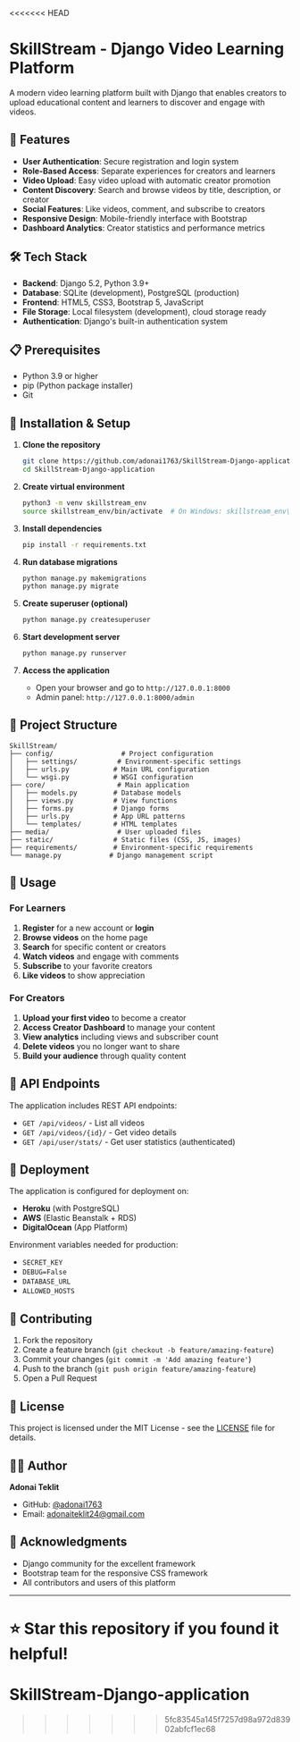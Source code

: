 <<<<<<< HEAD
# SkillStream - Django Video Learning Platform

A modern video learning platform built with Django that enables creators to upload educational content and learners to discover and engage with videos.

## 🚀 Features

- **User Authentication**: Secure registration and login system
- **Role-Based Access**: Separate experiences for creators and learners
- **Video Upload**: Easy video upload with automatic creator promotion
- **Content Discovery**: Search and browse videos by title, description, or creator
- **Social Features**: Like videos, comment, and subscribe to creators
- **Responsive Design**: Mobile-friendly interface with Bootstrap
- **Dashboard Analytics**: Creator statistics and performance metrics

## 🛠️ Tech Stack

- **Backend**: Django 5.2, Python 3.9+
- **Database**: SQLite (development), PostgreSQL (production)
- **Frontend**: HTML5, CSS3, Bootstrap 5, JavaScript
- **File Storage**: Local filesystem (development), cloud storage ready
- **Authentication**: Django's built-in authentication system

## 📋 Prerequisites

- Python 3.9 or higher
- pip (Python package installer)
- Git

## 🔧 Installation & Setup

1. **Clone the repository**
   ```bash
   git clone https://github.com/adonai1763/SkillStream-Django-application.git
   cd SkillStream-Django-application
   ```

2. **Create virtual environment**
   ```bash
   python3 -m venv skillstream_env
   source skillstream_env/bin/activate  # On Windows: skillstream_env\Scripts\activate
   ```

3. **Install dependencies**
   ```bash
   pip install -r requirements.txt
   ```

4. **Run database migrations**
   ```bash
   python manage.py makemigrations
   python manage.py migrate
   ```

5. **Create superuser (optional)**
   ```bash
   python manage.py createsuperuser
   ```

6. **Start development server**
   ```bash
   python manage.py runserver
   ```

7. **Access the application**
   - Open your browser and go to `http://127.0.0.1:8000`
   - Admin panel: `http://127.0.0.1:8000/admin`

## 📁 Project Structure

```
SkillStream/
├── config/                 # Project configuration
│   ├── settings/          # Environment-specific settings
│   ├── urls.py           # Main URL configuration
│   └── wsgi.py           # WSGI configuration
├── core/                  # Main application
│   ├── models.py         # Database models
│   ├── views.py          # View functions
│   ├── forms.py          # Django forms
│   ├── urls.py           # App URL patterns
│   └── templates/        # HTML templates
├── media/                 # User uploaded files
├── static/               # Static files (CSS, JS, images)
├── requirements/         # Environment-specific requirements
└── manage.py            # Django management script
```

## 🎯 Usage

### For Learners
1. **Register** for a new account or **login**
2. **Browse videos** on the home page
3. **Search** for specific content or creators
4. **Watch videos** and engage with comments
5. **Subscribe** to your favorite creators
6. **Like videos** to show appreciation

### For Creators
1. **Upload your first video** to become a creator
2. **Access Creator Dashboard** to manage your content
3. **View analytics** including views and subscriber count
4. **Delete videos** you no longer want to share
5. **Build your audience** through quality content

## 🔗 API Endpoints

The application includes REST API endpoints:

- `GET /api/videos/` - List all videos
- `GET /api/videos/{id}/` - Get video details
- `GET /api/user/stats/` - Get user statistics (authenticated)

## 🚀 Deployment

The application is configured for deployment on:
- **Heroku** (with PostgreSQL)
- **AWS** (Elastic Beanstalk + RDS)
- **DigitalOcean** (App Platform)

Environment variables needed for production:
- `SECRET_KEY`
- `DEBUG=False`
- `DATABASE_URL`
- `ALLOWED_HOSTS`

## 🤝 Contributing

1. Fork the repository
2. Create a feature branch (`git checkout -b feature/amazing-feature`)
3. Commit your changes (`git commit -m 'Add amazing feature'`)
4. Push to the branch (`git push origin feature/amazing-feature`)
5. Open a Pull Request

## 📝 License

This project is licensed under the MIT License - see the [LICENSE](LICENSE) file for details.

## 👨‍💻 Author

**Adonai Teklit**
- GitHub: [@adonai1763](https://github.com/adonai1763)
- Email: adonaiteklit24@gmail.com

## 🙏 Acknowledgments

- Django community for the excellent framework
- Bootstrap team for the responsive CSS framework
- All contributors and users of this platform

---

⭐ **Star this repository if you found it helpful!**
=======
# SkillStream-Django-application
>>>>>>> 5fc83545a145f7257d98a972d83902abfcf1ec68
